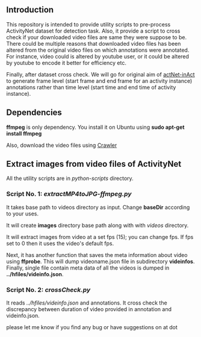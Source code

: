 ## Introduction 
This repository is intended to provide utility scripts to pre-process ActivityNet dataset for detection task. 
Also, it provide a script to cross check if your downloaded video files are same they were suppose to be.
There could be multiple reasons that downloaded video files has been altered from the original video files on which annotations were annotated. 
For instance, video could is altered by youtube user, or it could be altered by youtube to encode it better for  efficiency etc.

Finally, after dataset cross check. We will go for original aim of [actNet-inAct](https://github.com/gurkirt/actNet-inAct) 
to generate frame level (start frame and end frame for an activity instance) annotations rather than time level (start time and end time of activity instance).

## Dependencies 
**ffmpeg** is only dependency. You install it on Ubuntu using **sudo apt-get install ffmpeg**

Also, download the video files using [Crawler](https://github.com/activitynet/ActivityNet)

## Extract images from video files of ActivityNet

All the utility scripts are in *python-scripts* directory.

### Script No. 1: *extractMP4toJPG-ffmpeg.py*

It takes base path to videos directory as input. Change **baseDir** according to your uses.

It will create **images** directory base path along with with *videos* directory.

It will extract images from video at a set fps (15); you can change fps. If fps set to 0 then it uses the video's default fps.

Next, it has another function that saves the meta information about video using **ffprobe**. This will dump videoname.json file in subdirectory **videinfos**. 
Finally, single file contain meta data of all the videos is dumped in **../hfiles/videinfo.json**.

### Script No. 2: *crossCheck.py*

It reads *../hfiles/videinfo.json* and annotations. It cross check the discrepancy between duration of video provided in annotation and videinfo.json. 

please let me know if you find any bug or have suggestions on <guru094> at <gmail> dot <com>
